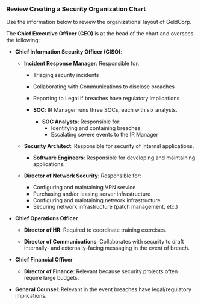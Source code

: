 ### Review Creating a Security Organization Chart

Use the information below to review the organizational layout of GeldCorp.

The **Chief Executive Officer (CEO)** is at the head of the chart and oversees the following:

- **Chief Information Security Officer (CISO)**:

  - **Incident Response Manager**: Responsible for:
      - Triaging security incidents
      - Collaborating with Communications to disclose breaches
      - Reporting to Legal if breaches have regulatory implications
    
    - **SOC**: IR Manager runs three SOCs, each with six analysts.
      
      - **SOC Analysts**: Responsible for: 
        - Identifying and containing breaches
        - Escalating severe events to the IR Manager
  
  - **Security Architect**: Responsible for security of internal applications.
    
    - **Software Engineers**: Responsible for developing and maintaining applications.
  
  - **Director of Network Security**: Responsible for:
    
    - Configuring and maintaining VPN service
    - Purchasing and/or leasing server infrastructure
    - Configuring and maintaining network infrastructure
    - Securing network infrastructure (patch management, etc.)

- **Chief Operations Officer**

  - **Director of HR**: Required to coordinate training exercises.

  - **Director of Communications**: Collaborates with security to draft internally- and externally-facing messaging in the event of breach.

- **Chief Financial Officer**

  - **Director of Finance**: Relevant because security projects often require large budgets.

- **General Counsel**: Relevant in the event breaches have legal/regulatory implications.

